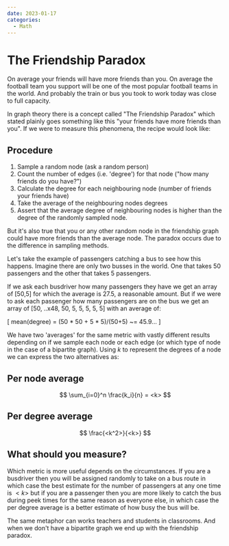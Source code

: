 ```yaml
---
date: 2023-01-17
categories:
  - Math
---
```


# The Friendship Paradox

On average your friends will have more friends than you. On average the football team you support will be one of the most popular football teams in the world. And probably the train or bus you took to work today was close to full capacity.

In graph theory there is a concept called "The Friendship Paradox" which stated plainly goes something like this "your friends have more friends than you". If we were to measure this phenomena, the recipe would look like:

<!-- more -->

## Procedure

1. Sample a random node (ask a random person)
2. Count the number of edges (i.e. 'degree') for that node ("how many friends do you have?")
3. Calculate the degree for each neighbouring node (number of friends your friends have)
4. Take the average of the neighbouring nodes degrees 
5. Assert that the average degree of neighbouring nodes is higher than the degree of the randomly sampled node.

But it's also true that you or any other random node in the friendship graph could have more friends than the average node. The paradox occurs due to the difference in sampling methods.

Let's take the example of passengers catching a bus to see how this happens. Imagine there are only two busses in the world. One that takes 50 passengers and the other that takes 5 passengers.

If we ask each busdriver how many passengers they have we get an array of [50,5] for which the average is 27.5, a reasonable amount. But if we were to ask each passenger how many passengers are on the bus we get an array of [50, ..x48, 50, 5, 5, 5, 5, 5] with an average of:

\[
    mean(degree) = (50 * 50 + 5 * 5)/(50+5) ~= 45.9...
\] 

We have two 'averages' for the same metric with vastly different results depending on if we sample each node or each edge (or which type of node in the case of a bipartite graph). Using $k$ to represent the degrees of a node we can express the two alternatives as:

## Per node average

$$
    \sum_{i=0}^n \frac{k_i}{n} = <k>
$$


## Per degree average

$$
    \frac{<k^2>}{<k>}
$$

## What should you measure?

Which metric is more useful depends on the circumstances. If you are a busdriver then you will be assigned randomly to take on a bus route in which case the best estimate for the number of passengers at any one time is $<k>$ but if you are a passenger then you are more likely to catch the bus during peek times for the same reason as everyone else, in which case the per degree average is a better estimate of how busy the bus will be. 

The same metaphor can works teachers and students in classrooms. And when we don't have a bipartite graph we end up with the friendship paradox.
